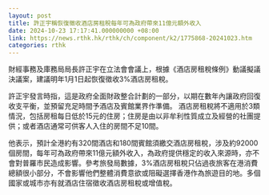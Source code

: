 ```yaml
---
layout: post
title: 許正宇稱恢復徵收酒店房租稅每年可為政府帶來11億元額外收入
date: 2024-10-23 17:17:41.000000000 +08:00
link: https://news.rthk.hk/rthk/ch/component/k2/1775868-20241023.htm
categories: rthk
---
```


財經事務及庫務局局長許正宇在立法會會議上，根據《酒店房租稅條例》動議擬議決議案，建議明年1月1日起恢復徵收3%酒店房租稅。

許正宇發言時指，這是政府全面財政整合計劃的一部分，以期在數年內讓政府回復收支平衡，並預留充足時間予酒店及賓館業界作準備。 酒店房租稅將不適用於3類情況，包括房租每日低於15元的住房；住房是由以非牟利性質成立及經營的社團提供；或者酒店通常可供客人入住的房間不足10間。

他表示，預計全港約有320間酒店和180間賓館須繳交酒店房租稅，涉及約92000 個房間，每年可為政府帶來11億元額外收入，為政府提供穩定的收入來源時，亦不會對普羅市民造成影響。參考旅發局數據，3%酒店房租稅只佔過夜旅客在港消費總額很小部分，不會影響他們整體消費意欲或阻礙選擇香港作為旅遊目的地。多個國家或城市亦有就酒店住宿徵收酒店房租稅或增值稅。
